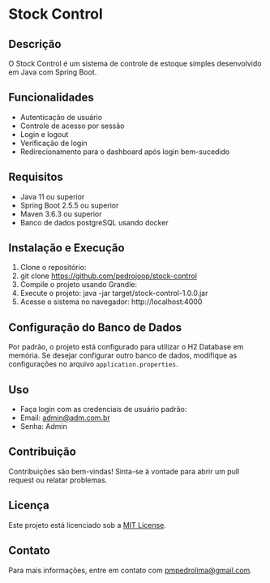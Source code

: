 # Stock Control

## Descrição
O Stock Control é um sistema de controle de estoque simples desenvolvido em Java com Spring Boot.

## Funcionalidades
- Autenticação de usuário
- Controle de acesso por sessão
- Login e logout
- Verificação de login
- Redirecionamento para o dashboard após login bem-sucedido

## Requisitos
- Java 11 ou superior
- Spring Boot 2.5.5 ou superior
- Maven 3.6.3 ou superior
- Banco de dados postgreSQL usando docker 

## Instalação e Execução
1. Clone o repositório:
2. git clone https://github.com/pedrojoop/stock-control
3. Compile o projeto usando Grandle: 
4. Execute o projeto: java -jar target/stock-control-1.0.0.jar
5. Acesse o sistema no navegador: http://localhost:4000


## Configuração do Banco de Dados
Por padrão, o projeto está configurado para utilizar o H2 Database em memória. Se desejar configurar outro banco de dados, modifique as configurações no arquivo `application.properties`.

## Uso
- Faça login com as credenciais de usuário padrão: 
- Email: admin@adm.com.br
- Senha: Admin

## Contribuição
Contribuições são bem-vindas! Sinta-se à vontade para abrir um pull request ou relatar problemas.

## Licença
Este projeto está licenciado sob a [MIT License](LICENSE).

## Contato
Para mais informações, entre em contato com [pmpedrolima@gmail.com](mailto:pmpedrolima@gmail.com).


